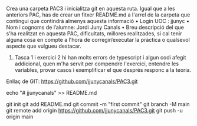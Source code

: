 Crea una carpeta PAC3 i inicialitza git en aquesta ruta. Igual que a les anteriors PAC, has de crear un fitxer README.md a l'arrel de la carpeta que contingui que contindrà almenys aquesta informació 
• Login UOC : jjunyc
• Nom i cognoms de l’alumne: Jordi Juny Canals
• Breu descripció del que s'ha realitzat en aquesta PAC, dificultats, millores realitzades, si cal tenir alguna cosa en compte a l'hora de corregir/executar la pràctica o qualsevol aspecte que vulgueu destacar.

1. Tasca 1 i exercici 2 hi han molts errors de typescript i algun codi afegit addicional, quen m'ha servit per compendre l'exercici, entendre les variables, provar casos i exemplificar el que després responc a la teoria.




Enllaç de GIT: https://github.com/jjunycanals/PAC3.git

echo "# jjunycanals" >> README.md

git init git add README.md git commit -m "first commit" git branch -M main git remote add origin https://github.com/jjunycanals/PAC3.git git push -u origin main